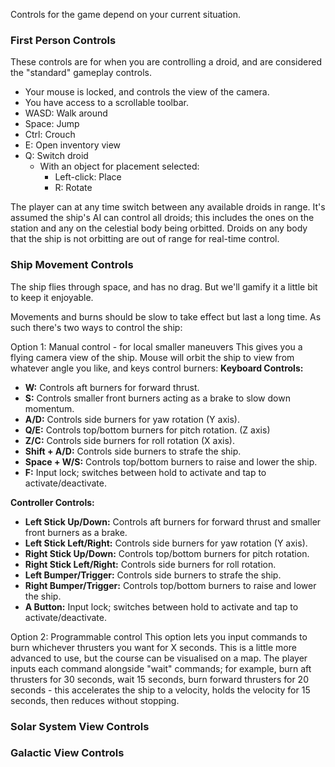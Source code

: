 Controls for the game depend on your current situation.

### First Person Controls
These controls are for when you are controlling a droid, and are considered the "standard" gameplay controls.

- Your mouse is locked, and controls the view of the camera.
- You have access to a scrollable toolbar.
- WASD: Walk around
- Space: Jump
- Ctrl: Crouch
- E: Open inventory view
- Q: Switch droid
	- With an object for placement selected:
		- Left-click: Place
		- R: Rotate

The player can at any time switch between any available droids in range. It's assumed the ship's AI can control all droids; this includes the ones on the station and any on the celestial body being orbitted. Droids on any body that the ship is not orbitting are out of range for real-time control. 

### Ship Movement Controls
The ship flies through space, and has no drag. But we'll gamify it a little bit to keep it enjoyable.

Movements and burns should be slow to take effect but last a long time. As such there's two ways to control the ship:

Option 1: Manual control - for local smaller maneuvers 
This gives you a flying camera view of the ship. Mouse will orbit the ship to view from whatever angle you like, and keys control burners:
**Keyboard Controls:**

- **W:** Controls aft burners for forward thrust.
- **S:** Controls smaller front burners acting as a brake to slow down momentum.
- **A/D:** Controls side burners for yaw rotation (Y axis).
- **Q/E:** Controls top/bottom burners for pitch rotation. (Z axis)
- **Z/C:** Controls side burners for roll rotation (X axis).
- **Shift + A/D:** Controls side burners to strafe the ship.
- **Space + W/S:** Controls top/bottom burners to raise and lower the ship.
- **F:** Input lock; switches between hold to activate and tap to activate/deactivate.

**Controller Controls:**

- **Left Stick Up/Down:** Controls aft burners for forward thrust and smaller front burners as a brake.
- **Left Stick Left/Right:** Controls side burners for yaw rotation (Y axis).
- **Right Stick Up/Down:** Controls top/bottom burners for pitch rotation.
- **Right Stick Left/Right:** Controls side burners for roll rotation.
- **Left Bumper/Trigger:** Controls side burners to strafe the ship.
- **Right Bumper/Trigger:** Controls top/bottom burners to raise and lower the ship.
- **A Button:** Input lock; switches between hold to activate and tap to activate/deactivate.

Option 2: Programmable control
This option lets you input commands to burn whichever thrusters you want for X seconds. This is a little more advanced to use, but the course can be visualised on a map. The player inputs each command alongside "wait" commands; for example, burn aft thrusters for 30 seconds, wait 15 seconds, burn forward thrusters for 20 seconds - this accelerates the ship to a velocity, holds the velocity for 15 seconds, then reduces without stopping.


### Solar System View Controls


### Galactic View Controls